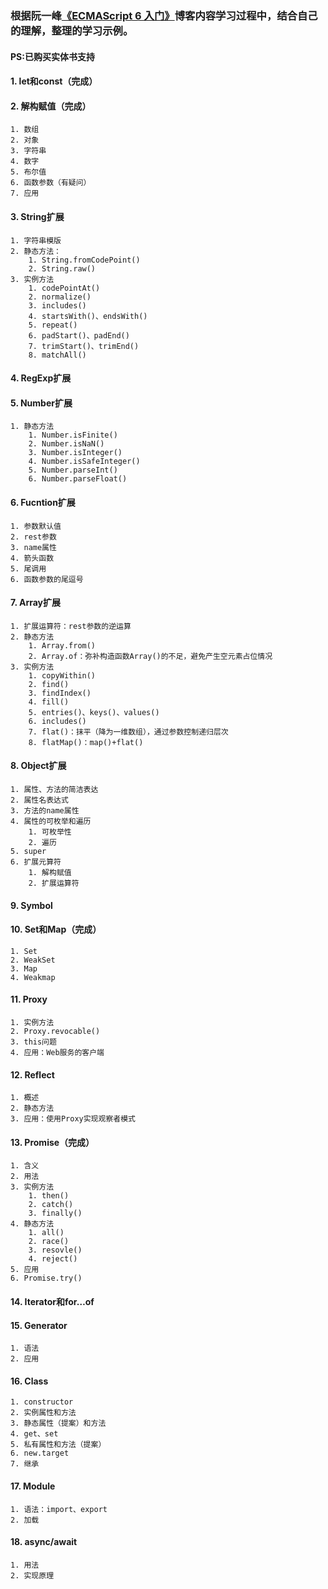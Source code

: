 ### 根据阮一峰[《ECMAScript 6 入门》](http://es6.ruanyifeng.com/)博客内容学习过程中，结合自己的理解，整理的学习示例。
#### PS:已购买实体书支持

#### 1. let和const（完成）

#### 2. 解构赋值（完成）
    1. 数组
    2. 对象
    3. 字符串
    4. 数字
    5. 布尔值
    6. 函数参数（有疑问）
    7. 应用
#### 3. String扩展
    1. 字符串模版
    2. 静态方法：
        1. String.fromCodePoint()
        2. String.raw()
    3. 实例方法
        1. codePointAt()
        2. normalize()
        3. includes()
        4. startsWith()、endsWith()
        5. repeat()
        6. padStart()、padEnd()
        7. trimStart()、trimEnd()
        8. matchAll()

#### 4. RegExp扩展

#### 5. Number扩展
    1. 静态方法
        1. Number.isFinite()
        2. Number.isNaN()
        3. Number.isInteger()
        4. Number.isSafeInteger()
        5. Number.parseInt()
        6. Number.parseFloat()

#### 6. Fucntion扩展
    1. 参数默认值
    2. rest参数
    3. name属性
    4. 箭头函数
    5. 尾调用
    6. 函数参数的尾逗号

#### 7. Array扩展
    1. 扩展运算符：rest参数的逆运算
    2. 静态方法
        1. Array.from()
        2. Array.of：弥补构造函数Array()的不足，避免产生空元素占位情况
    3. 实例方法
        1. copyWithin()
        2. find()
        3. findIndex()
        4. fill()
        5. entries()、keys()、values()
        6. includes()
        7. flat()：抹平（降为一维数组），通过参数控制递归层次
        8. flatMap()：map()+flat()

#### 8. Object扩展
    1. 属性、方法的简洁表达
    2. 属性名表达式
    3. 方法的name属性
    4. 属性的可枚举和遍历
        1. 可枚举性
        2. 遍历
    5. super
    6. 扩展元算符
        1. 解构赋值
        2. 扩展运算符

#### 9. Symbol

#### 10. Set和Map（完成）
    1. Set
    2. WeakSet
    3. Map
    4. Weakmap
   
#### 11. Proxy
    1. 实例方法
    2. Proxy.revocable()
    3. this问题
    4. 应用：Web服务的客户端

#### 12. Reflect
    1. 概述
    2. 静态方法
    3. 应用：使用Proxy实现观察者模式

#### 13. Promise（完成）
    1. 含义
    2. 用法
    3. 实例方法
        1. then()
        2. catch()
        3. finally()
    4. 静态方法
        1. all()
        2. race()
        3. resovle()
        4. reject()
    5. 应用
    6. Promise.try()

#### 14. Iterator和for…of

#### 15. Generator
    1. 语法
    2. 应用

#### 16. Class
    1. constructor
    2. 实例属性和方法
    3. 静态属性（提案）和方法
    4. get、set
    5. 私有属性和方法（提案）
    6. new.target
    7. 继承

#### 17. Module
    1. 语法：import、export
    2. 加载

#### 18. async/await
    1. 用法
    2. 实现原理


